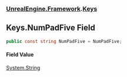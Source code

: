### [UnrealEngine.Framework](./UnrealEngine-Framework.md 'UnrealEngine.Framework').[Keys](./Keys.md 'UnrealEngine.Framework.Keys')
## Keys.NumPadFive Field
  
```csharp
public const string NumPadFive = NumPadFive;
```
#### Field Value
[System.String](https://docs.microsoft.com/en-us/dotnet/api/System.String 'System.String')  
